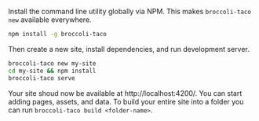Install the command line utility globally via NPM. This makes `broccoli-taco new` available everywhere.
``` sh
npm install -g broccoli-taco
```

Then create a new site, install dependencies, and run development server.
``` sh
broccoli-taco new my-site
cd my-site && npm install
broccoli-taco serve
```

Your site shoud now be available at http://localhost:4200/. You can start adding pages, assets, and data. To build your entire site into a folder you can run `broccoli-taco build <folder-name>`.


